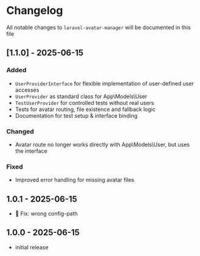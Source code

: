 # Changelog

All notable changes to `laravel-avatar-manager` will be documented in this file

## [1.1.0] - 2025-06-15

### Added
- `UserProviderInterface` for flexible implementation of user-defined user accesses
- `UserProvider` as standard class for App\Models\User
- `TestUserProvider` for controlled tests without real users
- Tests for avatar routing, file existence and fallback logic
- Documentation for test setup & interface binding

### Changed
- Avatar route no longer works directly with App\Models\User, but uses the interface

### Fixed
- Improved error handling for missing avatar files

## 1.0.1 - 2025-06-15

- 🐛 Fix: wrong config-path

## 1.0.0 - 2025-06-15

- initial release
